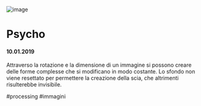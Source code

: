 ![image](https://github.com/KeremTurkyilmaz/TypeMismatchSketches/blob/master/Pyscho/image/pyscho.png)

# Psycho

#### 10.01.2019

Attraverso la rotazione e la dimensione di un immagine si possono creare delle forme complesse che si modificano in modo costante. Lo sfondo non viene resettato per permettere la creazione della scia, che altrimenti risulterebbe invisibile.

\#processing \#immagini
